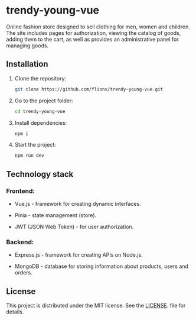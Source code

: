 # trendy-young-vue

Online fashion store designed to sell clothing for men, women and children. The site includes pages for authorization, viewing the catalog of goods, adding them to the cart, as well as provides an administrative panel for managing goods.

## Installation

1. Clone the repository:  
   ```bash
   git clone https://github.com/flionx/trendy-young-vue.git
2. Go to the project folder:
   ```bash
   cd trendy-young-vue
   ```
3. Install dependencies:
   ```bash
   npm i
   ```
3. Start the project:
   ```bash
   npm run dev
   ```

## Technology stack

### Frontend:

- Vue.js - framework for creating dynamic interfaces.

- Pinia - state management (store).

- JWT (JSON Web Token) - for user authorization.

### Backend:

- Express.js - framework for creating APIs on Node.js.

- MongoDB - database for storing information about products, users and orders.

## License  

This project is distributed under the MIT license. See the [LICENSE](LICENSE). file for details.

